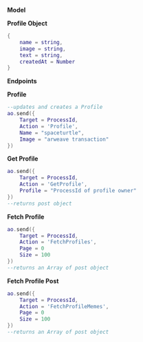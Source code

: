 **Model**

**Profile Object**
```lua
{
    name = string,
    image = string,
    text = string,
    createdAt = Number
}
```
**Endpoints**

**Profile** 
```lua
--updates and creates a Profile
ao.send({
    Target = ProcessId,
    Action = 'Profile',
    Name = "spaceturtle",
    Image = "arweave transaction"
})
```

**Get Profile**
```lua
ao.send({
    Target = ProcessId,
    Action = 'GetProfile',
    Profile = "ProcessId of profile owner"
})
--returns post object
```

**Fetch Profile**
```lua
ao.send({
    Target = ProcessId,
    Action = 'FetchProfiles',
    Page = 0
    Size = 100
})
--returns an Array of post object
```
**Fetch Profile Post**
```lua
ao.send({
    Target = ProcessId,
    Action = 'FetchProfileMemes',
    Page = 0
    Size = 100
})
--returns an Array of post object
```